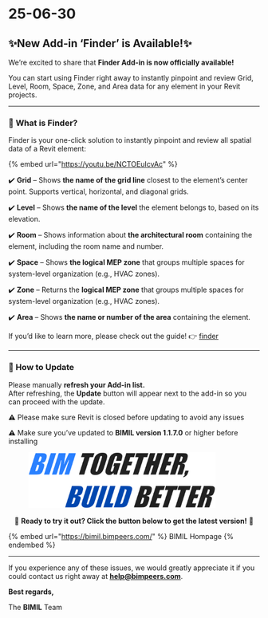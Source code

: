 # 25-06-30

## ✨New Add-in ‘Finder’ is Available!✨

We’re excited to share that **Finder Add-in is now officially available!**

You can start using Finder right away to instantly pinpoint and review Grid, Level, Room, Space, Zone, and Area data for any element in your Revit projects.

***

### 📌 **What is Finder?**

Finder is your one-click solution to instantly pinpoint and review all spatial data of a Revit element:

{% embed url="https://youtu.be/NCTOEuIcvAc" %}

✔️ **Grid** – Shows **the name of the grid line** closest to the element’s center point. Supports vertical, horizontal, and diagonal grids.

✔️ **Level** – Shows **the name of the level** the element belongs to, based on its elevation.

✔️ **Room** – Shows information about **the architectural room** containing the element, including the room name and number.

✔️ **Space** – Shows **the logical MEP zone** that groups multiple spaces for system-level organization (e.g., HVAC zones).

✔️ **Zone** – Returns the **logical MEP zone** that groups multiple spaces for system-level organization (e.g., HVAC zones).

✔️ **Area** – Shows **the name or number of the area** containing the element.

If you’d like to learn more, please check out the guide!  👉 [finder](../../add-ins/finder/ "mention")

***

### 🔄 How to Update

Please manually **refresh your Add-in list.**\
After refreshing, the **Update** button will appear next to the add-in so you can proceed with the update.

⚠️ Please make sure Revit is closed before updating to avoid any issues

⚠️ Make sure you’ve updated to **BIMIL version 1.1.7.0** or higher before installing

<figure><img src="../../.gitbook/assets/image (1).png" alt="" width="375"><figcaption></figcaption></figure>

<p align="center">🔽 <strong>Ready to try it out? Click the button below to get the latest version!</strong> 🔽</p>

{% embed url="https://bimil.bimpeers.com/" %}
BIMIL Hompage
{% endembed %}

***

If you experience any of these issues, we would greatly appreciate it if you could contact us right away at [**help@bimpeers.com**](mailto:help@bimpeers.com?subject=undefined\&body=undefined).



**Best regards,**

The **BIMIL** Team

